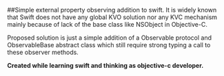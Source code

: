 ##Simple external property observing addition to swift. 
It is widely known that Swift does not have any global KVO solution nor any KVC mechanism mainly because of lack of the base class like NSObject in Objective-C.

Proposed solution is just a simple addition of a Observable protocol and ObservableBase abstract class which still require strong typing a call to these observer methods. 

**Created while learning swift and thinking as objective-c developer.**
